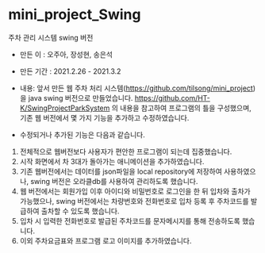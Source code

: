 # mini_project_Swing
주차 관리 시스템 swing 버전

- 만든 이 : 오주아, 장성현, 송은석

- 만든 기간 : 2021.2.26 - 2021.3.2

- 내용: 앞서 만든 웹 주차 처리 시스템(https://github.com/tilsong/mini_project)을 java swing 버전으로 만들었습니다.
      https://github.com/HT-K/SwingProjectParkSystem 의 내용을 참고하여 프로그램의 틀을 구성했으며,
      기존 웹 버전에서 몇 가지 기능을 추가하고 수정하였습니다.

- 수정되거나 추가된 기능은 다음과 같습니다.
1. 전체적으로 웹버전보다 사용자가 편안한 프로그램이 되는데 집중했습니다.
2. 시작 화면에서 차 3대가 돌아가는 애니메이션을 추가하였습니다.
3. 기존 웹버전에서는 데이터를 json파일을 local repository에 저장하여 사용하였으나, swing 버전은 오라클db를 사용하여 관리하도록 했습니다.
4. 웹 버전에서는 회원가입 이후 아이디와 비밀번호로 로그인을 한 뒤 입차와 출차가 가능했으나, swing 버전에서는 차량번호와 전화번호로 입차 등록 후 주차코드를 발급하여 출차할 수 있도록 했습니다.
5. 입차 시 입력한 전화번호로 발급된 주차코드를 문자메시지를 통해 전송하도록 했습니다.
6. 이외 주차요금표와 프로그램 로고 이미지를 추가하였습니다.
